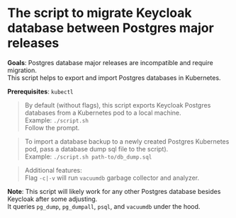 # The script to migrate Keycloak database between Postgres major releases

**Goals**: Postgres database major releases are incompatible and require migration.<br>
This script helps to export and import Postgres databases in Kubernetes.

**Prerequisites**: `kubectl`<br>

> By default (without flags), this script exports Keycloak Postgres databases from a Kubernetes pod to a local machine.<br>
Example: `./script.sh`<br>
Follow the prompt.<br>

> To import a database backup to a newly created Postgres Kubernetes pod, pass a database dump sql file to the script).<br>
Example: `./script.sh path-to/db_dump.sql`<br>

> Additional features:<br>
Flag `-c|-v` will run `vacuumdb` garbage collector and analyzer.<br>

**Note**: This script will likely work for any other Postgres database besides Keycloak after some adjusting.<br>
It queries `pg_dump`, `pg_dumpall`, `psql`, and `vacuumdb` under the hood.
